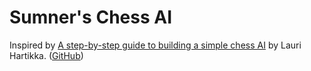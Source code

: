 # Sumner's Chess AI
Inspired by [A step-by-step guide to building a simple chess
AI](https://medium.freecodecamp.com/simple-chess-ai-step-by-step-1d55a9266977)
by Lauri Hartikka.
([GitHub](https://github.com/lhartikk/simple-chess-ai/blob/master/script.js))
